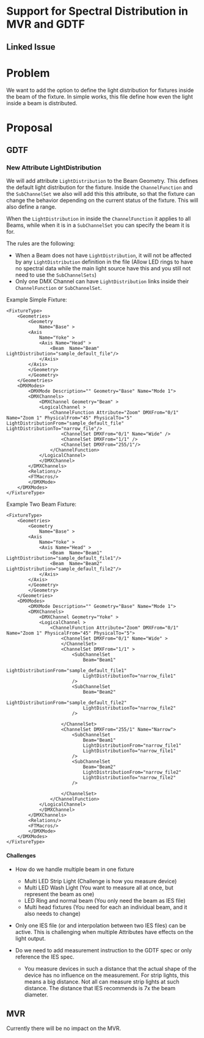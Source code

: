 # Support for Spectral Distribution in MVR and GDTF

## Linked Issue


# Problem

We want to add the option to define the light distribution for fixtures inside the beam of the fixture. In simple works, this file define how even the light inside a beam is distributed.

# Proposal


## GDTF

### New Attribute LightDistribution

We will add attribute `LightDistribution` to the Beam Geometry. This defines the default light distribution for the fixture. 
Inside the `ChannelFunction` and the `SubChannelSet` we also will add this this attribute, so that the fixture can change the behavior depending on the current status of the fixture. This will also define a range.

When the `LightDistribution` in inside the `ChannelFunction` it applies to all Beams, while when it is in a `SubChannelSet` you can specify the beam it is for.

The rules are the following:
- When a Beam does not have `LightDistribution`, it will not be affected by any `LightDistribution` definition in the file (Allow LED rings to have no spectral data while the main light source have this and you still not need to use the `SubChannelSets`)
- Only one DMX Channel can have `LightDistribution` links inside their `ChannelFunction` or `SubChannelSet`.

Example Simple Fixture:

```
<FixtureType>
    <Geometries>
        <Geometry 
            Name="Base" >
        <Axis
            Name="Yoke" >
            <Axis Name="Head" >
                <Beam  Name="Beam" LightDistribution="sample_default_file"/>
            </Axis>
        </Axis>
        </Geometry>
        </Geometry>
    </Geometries>
    <DMXModes>
        <DMXMode Description="" Geometry="Base" Name="Mode 1">
        <DMXChannels>
            <DMXChannel Geometry="Beam" >
            <LogicalChannel >
                <ChannelFunction Attribute="Zoom" DMXFrom="0/1" Name="Zoom 1" PhysicalFrom="45" PhysicalTo="5" LightDistributionFrom="sample_default_file" LightDistributionTo="narrow_file"/>
                    <ChannelSet DMXFrom="0/1" Name="Wide" />
                    <ChannelSet DMXFrom="1/1" />
                    <ChannelSet DMXFrom="255/1"/>
                </ChannelFunction>
            </LogicalChannel>
            </DMXChannel>
        </DMXChannels>
        <Relations/>
        <FTMacros/>
        </DMXMode>
    </DMXModes>
</FixtureType>
```

Example Two Beam Fixture:

```
<FixtureType>
    <Geometries>
        <Geometry 
            Name="Base" >
        <Axis
            Name="Yoke" >
            <Axis Name="Head" >
                <Beam  Name="Beam1" LightDistribution="sample_default_file1"/>
                <Beam  Name="Beam2" LightDistribution="sample_default_file2"/>
            </Axis>
        </Axis>
        </Geometry>
        </Geometry>
    </Geometries>
    <DMXModes>
        <DMXMode Description="" Geometry="Base" Name="Mode 1">
        <DMXChannels>
            <DMXChannel Geometry="Yoke" >
            <LogicalChannel >
                <ChannelFunction Attribute="Zoom" DMXFrom="0/1" Name="Zoom 1" PhysicalFrom="45" PhysicalTo="5">
                    <ChannelSet DMXFrom="0/1" Name="Wide" >
                    </ChannelSet>
                    <ChannelSet DMXFrom="1/1" >
                        <SubChannelSet
                            Beam="Beam1"
                            LightDistributionFrom="sample_default_file1"
                            LightDistributionTo="narrow_file1"
                        />
                        <SubChannelSet
                            Beam="Beam2"
                            LightDistributionFrom="sample_default_file2"
                            LightDistributionTo="narrow_file2"
                        />

                    </ChannelSet>
                    <ChannelSet DMXFrom="255/1" Name="Narrow">
                        <SubChannelSet
                            Beam="Beam1"
                            LightDistributionFrom="narrow_file1"
                            LightDistributionTo="narrow_file1"
                        />
                        <SubChannelSet
                            Beam="Beam2"
                            LightDistributionFrom="narrow_file2"
                            LightDistributionTo="narrow_file2"
                        />

                    </ChannelSet>
                </ChannelFunction>
            </LogicalChannel>
            </DMXChannel>
        </DMXChannels>
        <Relations/>
        <FTMacros/>
        </DMXMode>
    </DMXModes>
</FixtureType>
```

#### Challenges
- How do we handle multiple beam in one fixture
    - Multi LED Strip Light (Challenge is how you measure device)
    - Multi LED Wash Light (You want to measure all at once, but represent the beam as one)
    - LED Ring and normal beam (You only need the beam as IES file)
    - Multi head fixtures (You need for each an individual beam, and it also needs to change)

- Only one IES file (or and interpolation between two IES files) can be active. This is challenging when multiple Attributes have effects on the light output.

- Do we need to add measurement instruction to the GDTF spec or only reference the IES spec. 
    - You measure devices in such a distance that the actual shape of the device has no influence on the measurement. For strip lights, this means a big distance. Not all can measure strip lights at such distance. The distance that IES recommends is 7x the beam diameter.


## MVR

Currently there will be no impact on the MVR.


